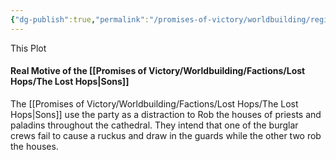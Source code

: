 ```yaml
---
{"dg-publish":true,"permalink":"/promises-of-victory/worldbuilding/regions/lichtachte/heist-on-the-cathedral-plot/","title":"Heist on the Cathedral Plot","noteIcon":"Plot","created":"","updated":""}
---
```


This Plot 

#### Real Motive of the [[Promises of Victory/Worldbuilding/Factions/Lost Hops/The Lost Hops\|Sons]]
The [[Promises of Victory/Worldbuilding/Factions/Lost Hops/The Lost Hops\|Sons]] use the party as a distraction to Rob the houses of priests and paladins throughout the cathedral. They intend that one of the burglar crews fail to cause a ruckus and draw in the guards while the other two rob the houses.
